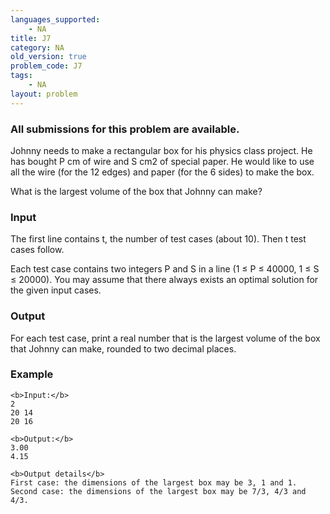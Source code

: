 ```yaml
---
languages_supported:
    - NA
title: J7
category: NA
old_version: true
problem_code: J7
tags:
    - NA
layout: problem
---
```

###  All submissions for this problem are available. 

Johnny needs to make a rectangular box for his physics class project. He has bought P cm of wire and S cm2 of special paper. He would like to use all the wire (for the 12 edges) and paper (for the 6 sides) to make the box.

What is the largest volume of the box that Johnny can make?

### Input

The first line contains t, the number of test cases (about 10). Then t test cases follow.

Each test case contains two integers P and S in a line (1 ≤ P ≤ 40000, 1 ≤ S ≤ 20000). You may assume that there always exists an optimal solution for the given input cases.

### Output

For each test case, print a real number that is the largest volume of the box that Johnny can make, rounded to two decimal places.

### Example

```
<b>Input:</b>
2
20 14
20 16

<b>Output:</b>
3.00
4.15

<b>Output details</b>
First case: the dimensions of the largest box may be 3, 1 and 1.
Second case: the dimensions of the largest box may be 7/3, 4/3 and 4/3.

```